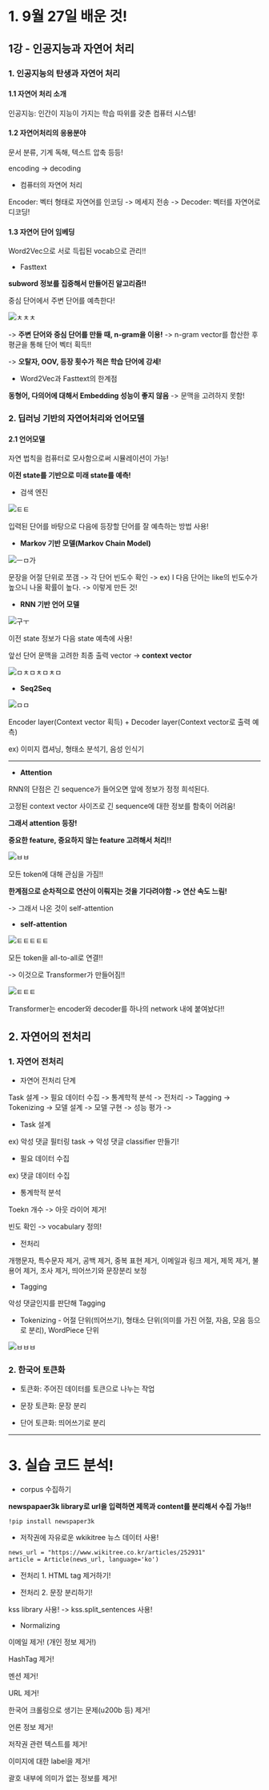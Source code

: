 # 1. 9월 27일 배운 것!

## 1강 - 인공지능과 자연어 처리

### 1. 인공지능의 탄생과 자연어 처리

#### 1.1 자연어 처리 소개 

인공지능: 인간이 지능이 가지는 학습 따위를 갖춘 컴퓨터 시스템!

#### 1.2 자연어처리의 응용분야

문서 분류, 기계 독해, 텍스트 압축 등등!

encoding -> decoding

* 컴퓨터의 자연어 처리

Encoder: 벡터 형태로 자연어를 인코딩 -> 메세지 전송 -> Decoder: 벡터를 자연어로 디코딩!

#### 1.3 자연어 단어 임베딩

Word2Vec으로 서로 득립된 vocab으로 관리!!

* Fasttext

**subword 정보를 집중해서 만들어진 알고리즘!!**

중심 단어에서 주변 단어를 예측한다!

![ㅊㅊㅊ](https://user-images.githubusercontent.com/59636424/134851285-f7fd5125-8c34-4164-8659-55ddb8d42537.PNG)

-> **주변 단어와 중심 단어를 만들 때, n-gram을 이용!** -> n-gram vector를 합산한 후 평균을 통해 단어 벡터 획득!!

-> **오탈자, OOV, 등장 횟수가 적은 학습 단어에 강세!**

* Word2Vec과 Fasttext의 한계점

**동형어, 다의어에 대해서 Embedding 성능이 좋지 않음** -> 문맥을 고려하지 못함!

### 2. 딥러닝 기반의 자연어처리와 언어모델

#### 2.1 언어모델

자연 법칙을 컴퓨터로 모사함으로써 시뮬레이션이 가능!

**이전 state를 기반으로 미래 state를 예측!**

* 검색 엔진

![ㅌㅌ](https://user-images.githubusercontent.com/59636424/134851731-9028c18e-b080-47bb-889b-588a608b844e.PNG)

입력된 단어를 바탕으로 다음에 등장할 단어를 잘 예측하는 방법 사용!

* **Markov 기반 모델(Markov Chain Model)**

![ㅡㅁ가](https://user-images.githubusercontent.com/59636424/134851896-62b3fcaa-888a-4450-8118-041fa6c37663.PNG)

문장을 어절 단위로 쪼갬 -> 각 단어 빈도수 확인 -> ex) I 다음 단어는 like의 빈도수가 높으니 나올 확률이 높다. -> 이렇게 만든 것!

* **RNN 기반 언어 모델**

![구ㅜ](https://user-images.githubusercontent.com/59636424/134852089-caf4c989-cf7f-4761-8539-4e4f26c356e7.PNG)

이전 state 정보가 다음 state 예측에 사용!

앞선 단어 문맥을 고려한 최종 출력 vector -> **context vector**

![ㅁㅊㅁㅊㅁㅊㅁ](https://user-images.githubusercontent.com/59636424/134852234-f051cf03-5898-476c-8c8e-0e4d7b000e51.PNG)

* **Seq2Seq**

![ㅁㅁ](https://user-images.githubusercontent.com/59636424/134852349-f0170272-422c-44e9-9945-678f8f2d6988.PNG)

Encoder layer(Context vector 획득) + Decoder layer(Context vector로 출력 예측)

ex) 이미지 캡셔닝, 형태소 분석기, 음성 인식기

---

* **Attention**

RNN의 단점은 긴 sequence가 들어오면 앞에 정보가 정정 희석된다.

고정된 context vector 사이즈로 긴 sequence에 대한 정보를 함축이 어려움!

**그래서 attention 등장!**

**중요한 feature, 중요하지 않는 feature 고려해서 처리!!**

![ㅂㅂ](https://user-images.githubusercontent.com/59636424/134852716-2e5de591-eb7d-40d2-a48d-2407c924f863.PNG)

모든 token에 대해 관심을 가짐!!

**한계점으로 순차적으로 연산이 이뤄지는 것을 기다려야함 -> 연산 속도 느림!**

-> 그래서 나온 것이 self-attention

* **self-attention**

![ㅌㅌㅌㅌㅌ](https://user-images.githubusercontent.com/59636424/134852894-7df5dbe3-c81e-492f-926d-5c3f04c65e6f.PNG)

모든 token을 all-to-all로 연결!!

-> 이것으로 Transformer가 만들어짐!!

![ㅌㅌㅌ](https://user-images.githubusercontent.com/59636424/134852999-d368aedd-84e4-442e-b2d0-3f92a53f0c22.PNG)

Transformer는 encoder와 decoder를 하나의 network 내에 붙여놨다!!


## 2. 자연어의 전처리

### 1. 자연어 전처리

* 자연어 전처리 단계

Task 설계 -> 필요 데이터 수집 -> 통계학적 분석 -> 전처리 -> Tagging -> Tokenizing -> 모델 설계 -> 모델 구현 -> 성능 평가 -> 

* Task 설계

ex) 악성 댓글 필터링 task -> 악성 댓글 classifier 만들기!

* 필요 데이터 수집

ex) 댓글 데이터 수집

* 통계학적 분석

Toekn 개수 -> 아웃 라이어 제거!

빈도 확인 -> vocabulary 정의!

* 전처리

개행문자, 특수문자 제거, 공백 제거, 중복 표현 제거, 이메일과 링크 제거, 제목 제거, 불용어 제거, 조사 제거, 띄어쓰기와 문장분리 보정

* Tagging

악성 댓글인지를 판단해 Tagging

* Tokenizing - 어절 단위(띄어쓰기), 형태소 단위(의미를 가진 어절, 자음, 모음 등으로 분리), WordPiece 단위

![ㅂㅂㅂ](https://user-images.githubusercontent.com/59636424/134854158-3821f7d5-e72d-49d4-805b-b9a5c71e9bb7.PNG)

### 2. 한국어 토큰화

* 토큰화: 주어진 데이터를 토큰으로 나누는 작업

* 문장 토큰화: 문장 분리

* 단어 토큰화: 띄어쓰기로 분리


---

# 3. 실습 코드 분석!

* corpus 수집하기

**newspapaer3k library로 url을 입력하면 제목과 content를 분리해서 수집 가능!!**

~~~
!pip install newspaper3k
~~~

* 저작권에 자유로운 wkikitree 뉴스 데이터 사용!

~~~
news_url = "https://www.wikitree.co.kr/articles/252931"
article = Article(news_url, language='ko')
~~~

* 전처리 1. HTML tag 제거하기!

* 전처리 2. 문장 분리하기!

kss library 사용! -> kss.split_sentences 사용!

* Normalizing

이메일 제거! (개인 정보 제거!)

HashTag 제거!

멘션 제거!

URL 제거!

한국어 크롤링으로 생기는 문제(u200b 등) 제거!

언론 정보 제거!

저작권 관련 텍스트를 제거!

이미지에 대한 label을 제거!

괄호 내부에 의미가 없는 정보를 제거!



